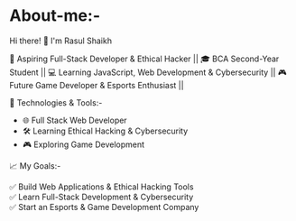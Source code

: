 # About-me:-

 Hi there! 👋 I'm Rasul Shaikh

🚀 Aspiring Full-Stack Developer & Ethical Hacker ||
🎓 BCA Second-Year Student ||
💻 Learning JavaScript, Web Development & Cybersecurity || 
🎮 Future Game Developer & Esports Enthusiast || 


 🔧 Technologies & Tools:-
- 🌐 Full Stack Web Developer
- 🛠️ Learning Ethical Hacking & Cybersecurity
- 🎮 Exploring Game Development


 
 📈 My Goals:-
 
✅ Build Web Applications & Ethical Hacking Tools  
✅ Learn Full-Stack Development & Cybersecurity  
✅ Start an Esports & Game Development Company  

